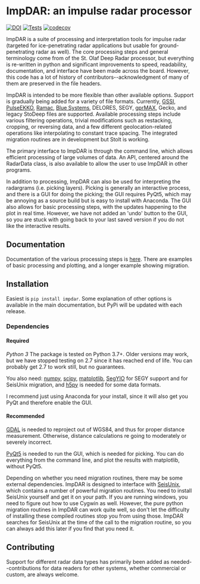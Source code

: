 # ImpDAR: an impulse radar processor

[![DOI](https://zenodo.org/badge/134008583.svg)](https://zenodo.org/badge/latestdoi/134008583) [![Tests](https://github.com/dlilien/ImpDAR/actions/workflows/python-package.yml/badge.svg)](https://github.com/dlilien/ImpDAR/actions/workflows/python-package.yml) [![codecov](https://codecov.io/gh/dlilien/ImpDAR/branch/master/graph/badge.svg?token=R51QB61XNP)](https://codecov.io/gh/dlilien/ImpDAR)

ImpDAR is a suite of processing and interpretation tools for impulse radar (targeted for ice-penetrating radar applications but usable for ground-penetrating radar as well). The core processing steps and general terminology come from of the St. Olaf Deep Radar processor, but everything is re-written in python and significant improvements to speed, readability, documentation, and interface have been made across the board. However, this code has a lot of history of contributors--acknowledgment of many of them are preserved in the file headers.

ImpDAR is intended to be more flexible than other available options. Support is gradually being added for a variety of file formats. Currently, [GSSI](http://www.geophysical.com), [PulseEKKO](http://www.sensoft.ca), [Ramac](http://www.malagpr.com), [Blue Systems](http://www.bluesystem.ca/ice-penetrating-radar.html), DELORES, SEGY, [gprMAX](http://www.gprmax.com), Gecko, and legacy StoDeep files are supported. Available processing steps include various filtering operations, trivial modifications such as restacking, cropping, or reversing data, and a few different geolocation-related operations like interpolating to constant trace spacing. The integrated migration routines are in development but Stolt is working.

The primary interface to ImpDAR is through the command line, which allows efficient processing of large volumes of data. An API, centered around the RadarData class, is also available to allow the user to use ImpDAR in other programs.

In addition to processing, ImpDAR can also be used for interpreting the radargrams (i.e. picking layers). Picking is generally an interactive process, and there is a GUI for doing the picking; the GUI requires PyQt5, which may be annoying as a source build but is easy to install with Anaconda. The GUI also allows for basic processing steps, with the updates happening to the plot in real time. However, we have not added an 'undo' button to the GUI, so you are stuck with going back to your last saved version if you do not like the interactive results.

## Documentation

Documentation of the various processing steps is [here](https://impdar.readthedocs.io/en/latest/). There are examples of basic processing and plotting, and a longer example showing migration.

## Installation

Easiest is `pip install impdar`. Some explanation of other options is available in the main documentation, but PyPi will be updated with each release.

### Dependencies

#### Required
*Python 3* The package is tested on Python 3.7+. Older versions may work, but we have stopped testing on 2.7 since it has reached end of life. You can probably get 2.7 to work still, but no guarantees.

You also need:
[numpy](http://www.scipy.org),
[scipy](http://numpy.org),
[matplotlib](http://matplotlib.org),
[SegYIO](https://github.com/equinor/segyio/) for SEGY support and for SeisUnix migration, and
[h5py](https://h5py.org) is needed for some data formats.

I recommend just using Anaconda for your install, since it will also get you PyQt and therefore enable the GUI.

#### Recommended
[GDAL](http://gdal.org) is needed to reproject out of WGS84, and thus for proper distance measurement. Otherwise, distance calculations re going to moderately or severely incorrect.

[PyQt5](https://pypi.org/project/PyQt5/) is needed to run the GUI, which is needed for picking. You can do everything from the command line, and plot the results with matplotlib, without PyQt5.

Depending on whether you need migration routines, there may be some external dependencies. ImpDAR is designed to interface with [SeisUnix](http://https://github.com/JohnWStockwellJr/SeisUnix), which contains a number of powerful migration routines. You need to install SeisUnix yourself and get it on your path. If you are running windows, you need to figure out how to use Cygwin as well. However, the pure python migration routines in ImpDAR can work quite well, so don't let the difficulty of installing these compiled routines stop you from using those. ImpDAR searches for SeisUnix at the time of the call to the migration routine, so you can always add this later if you find that you need it.

## Contributing

Support for different radar data types has primarily been added as needed--contributions for data readers for other systems, whether commercial or custom, are always welcome.

